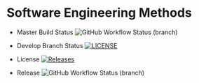 # Software Engineering Methods

* Master Build Status ![GitHub Workflow Status (branch)](https://img.shields.io/github/actions/workflow/status/40399974/sem/main.yml?branch=master) 

* Develop Branch Status [![LICENSE](https://img.shields.io/github/license/40399974/sem.svg?style=flat-square)](https://github.com/40399974/sem/blob/main/LICENSE) 

* License [![Releases](https://img.shields.io/github/release/40399974/sem/all.svg?style=flat-square)](https://github.com/40399974/sem/releases)

* Release ![GitHub Workflow Status (branch)](https://img.shields.io/github/actions/workflow/status/40399974/sem/main.yml?branch=developer)